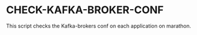 # CHECK-KAFKA-BROKER-CONF
This script checks the Kafka-brokers conf on each application on marathon.
